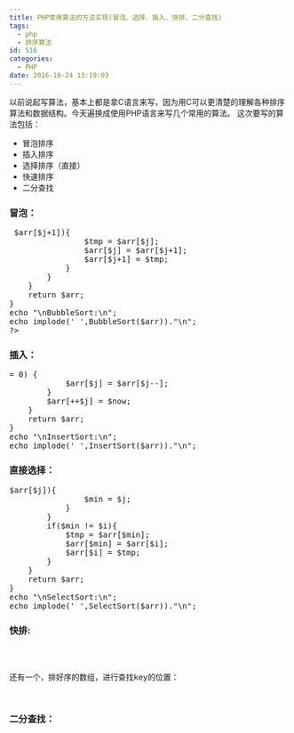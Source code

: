 ```yaml
---
title: PHP常用算法的方法实现(冒泡、选择、插入、快排、二分查找)
tags:
  - php
  - 排序算法
id: 516
categories:
  - PHP
date: 2016-10-24 13:19:03
---
```


以前说起写算法，基本上都是拿C语言来写，因为用C可以更清楚的理解各种排序算法和数据结构。今天遍换成使用PHP语言来写几个常用的算法。
这次要写的算法包括：

*   冒泡排序
*   插入排序
*   选择排序（直接）
*   快速排序
*   二分查找

### 冒泡：

<pre lang="php">
<?php
$arr = array(4,3,5,6,8,0,10,15,11);
echo implode(' ',$arr);
//冒泡排序 最坏 平均O(N^2) 最好O(N)
function BubbleSort($arr){
	$length = count($arr);
	if($length <= 1){
		return $arr;
	}
	for($i=0;$i<$length;$i++){
		for($j=0;$j<$length-$i-1;$j++){
			if($arr[$j] > $arr[$j+1]){
				$tmp = $arr[$j];
				$arr[$j] = $arr[$j+1];
				$arr[$j+1] = $tmp;
			}
		}
	}
	return $arr;
}
echo "\nBubbleSort:\n";
echo implode(' ',BubbleSort($arr))."\n";
?>
</pre>
<!--more-->

### 插入：

<pre lang="php" >
<?php
header("Content-type:text/html;charset=utf-8");
$arr = array(4,3,5,6,8,0,10,15,11);
echo implode(' ',$arr);
//插入排序  最坏情况下O(N^2)   最好情况下O(N)
function InsertSort($arr){
	$length = count($arr);
	if($length <= 1){
		return $arr;
	}
	for($i=1;$i<$length;$i++){
		$now = $arr[$i];
		$j = $i-1;
		while ($now < $arr[$j] && $j >= 0) {
			$arr[$j] = $arr[$j--];
		}
		$arr[++$j] = $now;
	}
	return $arr;
}
echo "\nInsertSort:\n";
echo implode(' ',InsertSort($arr))."\n";
</pre>

### 直接选择：

<pre lang="php" >
<?php
header("Content-type:text/html;charset=utf-8");
$arr = array(4,3,5,6,8,0,10,15,11);
echo implode(' ',$arr);
//选择排序 最坏 最好 平均都是O(N^2)
function SelectSort($arr){
	$length = count($arr);
	if($length <= 1){
		return $arr;
	}
	for($i=0;$i<$length;$i++){
		$min = $i;
		for($j=$i+1;$j<$length;$j++){
			if($arr[$min]>$arr[$j]){
				$min = $j;
			}
		}
		if($min != $i){
			$tmp = $arr[$min];
			$arr[$min] = $arr[$i];
			$arr[$i] = $tmp;
		}
	}
	return $arr;
}
echo "\nSelectSort:\n";
echo implode(' ',SelectSort($arr))."\n";
</pre>

### 快排:

<pre lang="php" >
<?php
header("Content-type:text/html;charset=utf-8");
$arr = array(4,3,5,6,8,0,10,15,11);
echo implode(' ',$arr);
//快速排序 最好 平均O(NlgN) 最坏O(N^2)
function QuickSort($arr){
	$length = count($arr);
	if($length <= 1){
		return $arr;
	}
	$middle = $arr[0];
	$leftArray = array();
	$rightArray = array();
	for($i=1;$i<$length;$i++){
		if($arr[$i]<$middle){
			array_push($leftArray,$arr[$i]);
			// $leftArray[] = $arr[$i];
		}else{
			array_push($rightArray,$arr[$i]);
			// $rightArray[] = $arr[$i];
		}
	}
	$leftArray = QuickSort($leftArray);
	$rightArray = QuickSort($rightArray);
	return array_merge($leftArray,array($middle),$rightArray);
}
echo "\nQuickSort:\n";
echo implode(' ',QuickSort($arr))."\n";
</pre>

还有一个，排好序的数组，进行查找key的位置：

### 二分查找：

<pre lang="php" >
<?php
header("Content-type:text/html;charset=utf-8");
$arr = array(0,1,2,3,4,5,6,7,8,9,10);
echo implode(' ',$arr);
//二分查找  
function BinarySearch($arr,$low,$hight,$key){
	while ($low <= $hight) {
		$mid = intval(($low+$hight)/2);
		if($key == $arr[$mid]){
			return $mid;
		}else if($key < $arr[$mid]){
			$hight = $mid - 1;
		}else{
			$low = $mid + 1;
		}
	}
	return -1;
}
$key = 4;
echo "\nBinarySearch:{$key}\n";
echo BinarySearch($arr,0,count($arr)-1,$key)."\n";
</pre>